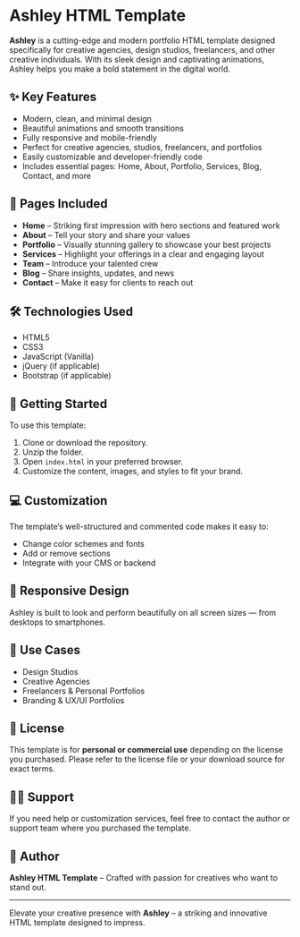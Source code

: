 # Ashley HTML Template

**Ashley** is a cutting-edge and modern portfolio HTML template designed specifically for creative agencies, design studios, freelancers, and other creative individuals. With its sleek design and captivating animations, Ashley helps you make a bold statement in the digital world.

## ✨ Key Features

- Modern, clean, and minimal design
- Beautiful animations and smooth transitions
- Fully responsive and mobile-friendly
- Perfect for creative agencies, studios, freelancers, and portfolios
- Easily customizable and developer-friendly code
- Includes essential pages: Home, About, Portfolio, Services, Blog, Contact, and more

## 📄 Pages Included

- **Home** – Striking first impression with hero sections and featured work  
- **About** – Tell your story and share your values  
- **Portfolio** – Visually stunning gallery to showcase your best projects  
- **Services** – Highlight your offerings in a clear and engaging layout  
- **Team** – Introduce your talented crew  
- **Blog** – Share insights, updates, and news  
- **Contact** – Make it easy for clients to reach out  

## 🛠️ Technologies Used

- HTML5
- CSS3
- JavaScript (Vanilla)
- jQuery (if applicable)
- Bootstrap (if applicable)

## 🚀 Getting Started

To use this template:

1. Clone or download the repository.
2. Unzip the folder.
3. Open `index.html` in your preferred browser.
4. Customize the content, images, and styles to fit your brand.

## 💻 Customization

The template’s well-structured and commented code makes it easy to:

- Change color schemes and fonts
- Add or remove sections
- Integrate with your CMS or backend

## 📱 Responsive Design

Ashley is built to look and perform beautifully on all screen sizes — from desktops to smartphones.

## 📌 Use Cases

- Design Studios
- Creative Agencies
- Freelancers & Personal Portfolios
- Branding & UX/UI Portfolios

## 📃 License

This template is for **personal or commercial use** depending on the license you purchased. Please refer to the license file or your download source for exact terms.

## 🙋‍♀️ Support

If you need help or customization services, feel free to contact the author or support team where you purchased the template.

## 👤 Author

**Ashley HTML Template** – Crafted with passion for creatives who want to stand out.

---

Elevate your creative presence with **Ashley** – a striking and innovative HTML template designed to impress.
